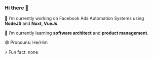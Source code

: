 ### Hi there 👋

🔭 I’m currently working on Facebook Ads Automation Systems using **NodeJS** and **Nuxt, VueJs**.

🌱 I’m currently learning **software architect** and **product management**.

😄 Pronouns: He/Him

⚡ Fun fact: none
<!--
**burhanahmeed/burhanahmeed** is a ✨ _special_ ✨ repository because its `README.md` (this file) appears on your GitHub profile.

Here are some ideas to get you started:

- 
- 
- 👯 I’m looking to collaborate on ...
- 🤔 I’m looking for help with ...
- 💬 Ask me about ...
- 📫 How to reach me: ...
- 😄 Pronouns: ...
- ⚡ Fun fact: ...
-->

